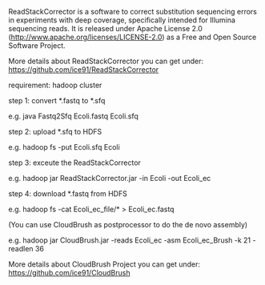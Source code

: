 ReadStackCorrector is a software to correct substitution sequencing errors in experiments with deep coverage, specifically intended for Illumina sequencing reads. It is released under Apache License 2.0 (http://www.apache.org/licenses/LICENSE-2.0) as a Free and Open Source Software Project.

More details about ReadStackCorrector you can get under: https://github.com/ice91/ReadStackCorrector

requirement: hadoop cluster


step 1: convert *.fastq to *.sfq

e.g. java Fastq2Sfq Ecoli.fastq Ecoli.sfq


step 2: upload *.sfq to HDFS

e.g. hadoop fs -put Ecoli.sfq Ecoli


step 3: exceute the ReadStackCorrector

e.g. hadoop jar ReadStackCorrector.jar -in Ecoli -out Ecoli_ec


step 4: download *.fastq from HDFS

e.g. hadoop fs -cat Ecoli_ec_file/* > Ecoli_ec.fastq

(You can use CloudBrush as postprocessor to do the de novo assembly)

e.g. hadoop jar CloudBrush.jar -reads Ecoli_ec -asm Ecoli_ec_Brush -k 21 -readlen 36

More details about CloudBrush Project you can get under: https://github.com/ice91/CloudBrush 
